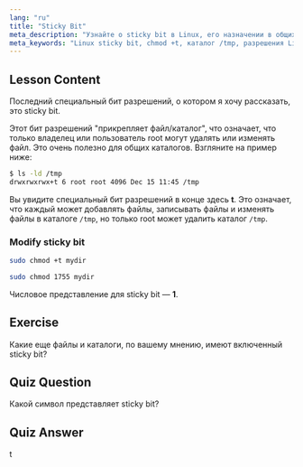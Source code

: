 ```yaml
---
lang: "ru"
title: "Sticky Bit"
meta_description: "Узнайте о sticky bit в Linux, его назначении в общих каталогах, таких как /tmp, и как установить его с помощью chmod. Разберитесь в этом ключевом разрешении файла!"
meta_keywords: "Linux sticky bit, chmod +t, каталог /tmp, разрешения Linux, безопасность файлов, учебник по Linux, Linux для начинающих"
---
```


## Lesson Content

Последний специальный бит разрешений, о котором я хочу рассказать, это sticky bit.

Этот бит разрешений "прикрепляет файл/каталог", что означает, что только владелец или пользователь root могут удалять или изменять файл. Это очень полезно для общих каталогов. Взгляните на пример ниже:

```bash
$ ls -ld /tmp
drwxrwxrwx+t 6 root root 4096 Dec 15 11:45 /tmp
```

Вы увидите специальный бит разрешений в конце здесь **t**. Это означает, что каждый может добавлять файлы, записывать файлы и изменять файлы в каталоге `/tmp`, но только root может удалить каталог `/tmp`.

### Modify sticky bit

```bash
sudo chmod +t mydir

sudo chmod 1755 mydir
```

Числовое представление для sticky bit — **1**.

## Exercise

Какие еще файлы и каталоги, по вашему мнению, имеют включенный sticky bit?

## Quiz Question

Какой символ представляет sticky bit?

## Quiz Answer

t
